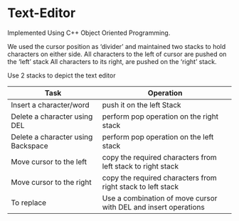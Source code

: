 # Text-Editor
Implemented Using C++ Object Oriented Programming.

We used the cursor position as ‘divider’ and maintained two stacks to hold characters on either side. All characters to the left of cursor are pushed on the ‘left’ stack All characters to its right, are pushed on the ‘right’ stack.

Use 2 stacks to depict the text editor

| Task | Operation |
| --- | --- |
| Insert a character/word  | push it on the left Stack |
| Delete a character using DEL | perform pop operation on the right stack |
| Delete a character using Backspace| perform pop operation on the left stack|
| Move cursor to the left | copy the required characters from left stack to right stack|
| Move cursor to the right | copy the required characters from right stack to left stack|
| To replace |  Use a combination of move cursor with DEL and insert operations|
